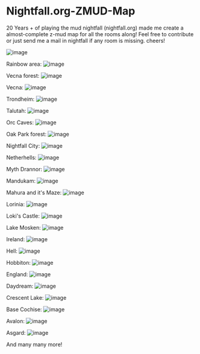 # Nightfall.org-ZMUD-Map
20 Years + of playing the mud nightfall (nightfall.org) made me create a almost-complete z-mud map for all the rooms along! Feel free to contribute or just send me a mail in nightfall if any room is missing. cheers!

![image](https://user-images.githubusercontent.com/6566797/206859517-feb816ae-8e84-4bee-bbdd-67e82a20bf14.png)

Rainbow area:
![image](https://user-images.githubusercontent.com/6566797/206859578-cc20c308-0de0-4c43-a1bb-88f34eaf5873.png)

Vecna forest:
![image](https://user-images.githubusercontent.com/6566797/206859609-9643056b-0691-4157-9ae6-1d86d3e2db62.png)

Vecna:
![image](https://user-images.githubusercontent.com/6566797/206859621-bdaefe01-ff63-40a1-a136-1048b5abc1b4.png)

Trondheim:
![image](https://user-images.githubusercontent.com/6566797/206859640-61cf411a-3fb6-4af5-a896-9b97c7dcd82d.png)

Talutah:
![image](https://user-images.githubusercontent.com/6566797/206859657-9c197683-4261-4ab8-879e-d949d075518a.png)

Orc Caves:
![image](https://user-images.githubusercontent.com/6566797/206859679-23e758b4-89b0-4050-ad69-24de85be8c0b.png)

Oak Park forest:
![image](https://user-images.githubusercontent.com/6566797/206859693-f3253d8b-739a-4b46-9532-24982a2432df.png)

Nightfall City:
![image](https://user-images.githubusercontent.com/6566797/206859712-f2466923-9060-474d-9303-6eeb38aabc58.png)

Netherhells:
![image](https://user-images.githubusercontent.com/6566797/206859734-750e7d5f-0396-47b9-870d-83cbbf57471a.png)

Myth Drannor:
![image](https://user-images.githubusercontent.com/6566797/206859748-391c3efc-6490-4933-b835-97bc289c7f7d.png)

Mandukam:
![image](https://user-images.githubusercontent.com/6566797/206859762-ae17474e-65ad-4bf5-bb40-b41878ed0b0d.png)

Mahura and it's Maze:
![image](https://user-images.githubusercontent.com/6566797/206859779-721751f0-c805-41f5-aea1-dc5b6dd2416d.png)

Lorinia:
![image](https://user-images.githubusercontent.com/6566797/206859788-ad38fe96-591f-4421-9614-96922e7b08b4.png)

Loki's Castle:
![image](https://user-images.githubusercontent.com/6566797/206859800-36122e07-779a-4b26-ad8f-52ca3c85f567.png)

Lake Mosken:
![image](https://user-images.githubusercontent.com/6566797/206859811-1d8dbc16-6cf2-4637-a511-a91f2f908b26.png)

Ireland:
![image](https://user-images.githubusercontent.com/6566797/206859825-0ef8ca5f-c324-400a-a39e-08a00cf55b0f.png)

Hell:
![image](https://user-images.githubusercontent.com/6566797/206859859-46c11059-516d-4fc5-b13c-4fe732b2e0bc.png)

Hobbiton:
![image](https://user-images.githubusercontent.com/6566797/206859879-ca93889c-121b-480e-9cc9-d99d52bad7bc.png)

England:
![image](https://user-images.githubusercontent.com/6566797/206859895-e2b34aa6-ec27-444d-9b75-1d5ff6552b27.png)

Daydream:
![image](https://user-images.githubusercontent.com/6566797/206859910-16dd68ab-1436-4aeb-bbd0-1bbe6e3c0fc6.png)

Crescent Lake:
![image](https://user-images.githubusercontent.com/6566797/206859926-81b77625-aa1d-4f1c-8acf-f511c246d031.png)

Base Cochise:
![image](https://user-images.githubusercontent.com/6566797/206859944-5ad8ceef-b22a-4d95-a6cb-5199bb0ce88b.png)

Avalon:
![image](https://user-images.githubusercontent.com/6566797/206859955-2907a275-4add-486e-b343-6d3052f00c21.png)

Asgard:
![image](https://user-images.githubusercontent.com/6566797/206859975-c8476ab2-480f-4206-9ede-7d7796ae4064.png)


And many many more!


